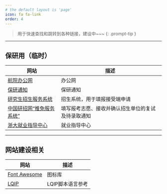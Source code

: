 ```yaml
---
# the default layout is 'page'
icon: fa fa-link
order: 4
---
```


> 用于快速查找和跳转到各种链接，建设中~~~
{: .prompt-tip }

-------

## 保研用（临时）

| 网站                                                                       | 描述                                               |
| -------------------------------------------------------------------------- | -------------------------------------------------- |
| [航院办公网](http://saa.office.zju.edu.cn/xsgz_67714/list.htm)             | 办公网                                             |
| [保研通知](http://saa.office.zju.edu.cn/2024/0907/c67710a2959534/page.htm) | 保研通知                                           |
| [研究生招生服务系统](https://yjsy.zju.edu.cn/zs/user/login)                | 招生系统，用于填报接受端申请                       |
| [中国研招网“推免服务系统”](http://yz.chsi.com.cn/tm)                       | 填写报考志愿、接收并确认招生单位的复试及待录取通知 |
| [浙大就业指导中心](https://www.career.zju.edu.cn/jyxt/)                    | 就业指导中心                                       |
-------

## 网站建设相关

| 网站                                                              | 描述             |
| ----------------------------------------------------------------- | ---------------- |
| [Font Awesome](https://fontawesome.com/)                          | 图标库           |
| [LQIP](https://liquidjs.com/zh-cn/tutorials/intro-to-liquid.html) | LQIP脚本语言参考 |
